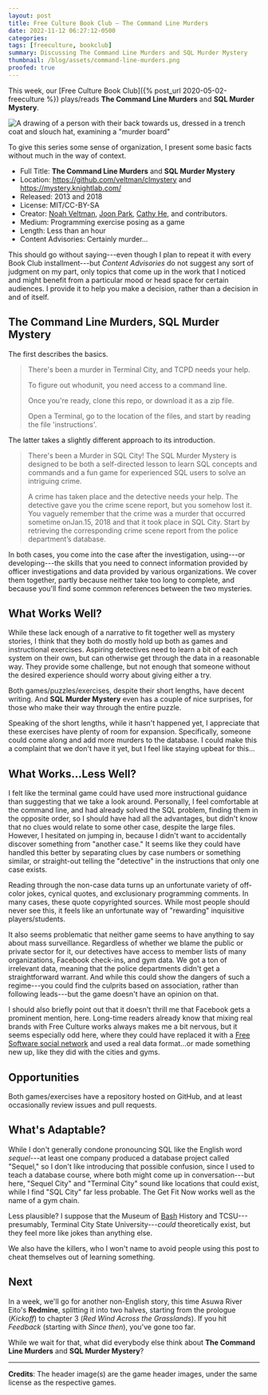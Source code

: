 ```yaml
---
layout: post
title: Free Culture Book Club — The Command Line Murders
date: 2022-11-12 06:27:12-0500
categories:
tags: [freeculture, bookclub]
summary: Discussing The Command Line Murders and SQL Murder Mystery
thumbnail: /blog/assets/command-line-murders.png
proofed: true
---
```


This week, our [Free Culture Book Club]({% post_url 2020-05-02-freeculture %}) plays/reads **The Command Line Murders** and **SQL Murder Mystery**.

![A drawing of a person with their back towards us, dressed in a trench coat and slouch hat, examining a "murder board"](/blog/assets/174092-clue-illustration.png "Murder, She INSERTed")

To give this series some sense of organization, I present some basic facts without much in the way of context.

 * Full Title:  **The Command Line Murders** and **SQL Murder Mystery**
 * Location:  <https://github.com/veltman/clmystery> and <https://mystery.knightlab.com/>
 * Released:  2013 and 2018
 * License:  MIT/CC-BY-SA
 * Creator:  [Noah Veltman](http://noahveltman.com/), [Joon Park](https://twitter.com/JoonParkMusic), [Cathy He](https://twitter.com/Cathy_MeiyingHe), and contributors.
 * Medium:  Programming exercise posing as a game
 * Length:  Less than an hour
 * Content Advisories:  Certainly murder...

This should go without saying---even though I plan to repeat it with every Book Club installment---but *Content Advisories* do not suggest any sort of judgment on my part, only topics that come up in the work that I noticed and might benefit from a particular mood or head space for certain audiences.  I provide it to help you make a decision, rather than a decision in and of itself.

## The Command Line Murders, SQL Murder Mystery

The first describes the basics.

 > There's been a murder in Terminal City, and TCPD needs your help.
 >
 > To figure out whodunit, you need access to a command line.
 >
 > Once you're ready, clone this repo, or download it as a zip file.
 >
 > Open a Terminal, go to the location of the files, and start by reading the file 'instructions'.

The latter takes a slightly different approach to its introduction.

 > There's been a Murder in SQL City! The SQL Murder Mystery is designed to be both a self-directed lesson to learn SQL concepts and commands and a fun game for experienced SQL users to solve an intriguing crime.
 >
 > A crime has taken place and the detective needs your help. The detective gave you the crime scene report, but you somehow lost it. You vaguely remember that the crime was a ​murder​ that occurred sometime on ​Jan.15, 2018​ and that it took place in ​SQL City. Start by retrieving the corresponding crime scene report from the police department’s database.

In both cases, you come into the case after the investigation, using---or developing---the skills that you need to connect information provided by officer investigations and data provided by various organizations.  We cover them together, partly because neither take too long to complete, and because you'll find some common references between the two mysteries.

## What Works Well?

While these lack enough of a narrative to fit together well as mystery stories, I think that they both do mostly hold up both as games and instructional exercises.  Aspiring detectives need to learn a bit of each system on their own, but can otherwise get through the data in a reasonable way.  They provide some challenge, but not enough that someone without the desired experience should worry about giving either a try.

Both games/puzzles/exercises, despite their short lengths, have decent writing.  And **SQL Murder Mystery** even has a couple of nice surprises, for those who make their way through the entire puzzle.

Speaking of the short lengths, while it hasn't happened yet, I appreciate that these exercises have plenty of room for expansion.  Specifically, someone could come along and add more murders to the database.  I could make this a complaint that we don't have it yet, but I feel like staying upbeat for this...

## What Works...Less Well?

I felt like the terminal game could have used more instructional guidance than suggesting that we take a look around.  Personally, I feel comfortable at the command line, and had already solved the SQL problem, finding them in the opposite order, so I should have had all the advantages, but didn't know that no clues would relate to some other case, despite the large files.  However, I hesitated on jumping in, because I didn't want to accidentally discover something from "another case."  It seems like they could have handled this better by separating clues by case numbers or something similar, or straight-out telling the "detective" in the instructions that only one case exists.

Reading through the non-case data turns up an unfortunate variety of off-color jokes, cynical quotes, and exclusionary programming comments.  In many cases, these quote copyrighted sources.  While most people should never see this, it feels like an unfortunate way of "rewarding" inquisitive players/students.

It also seems problematic that neither game seems to have anything to say about mass surveillance.  Regardless of whether we blame the public or private sector for it, our detectives have access to member lists of many organizations, Facebook check-ins, and gym data.  We got a ton of irrelevant data, meaning that the police departments didn't get a straightforward warrant.  And while this could show the dangers of such a regime---you could find the culprits based on association, rather than following leads---but the game doesn't have an opinion on that.

I should also briefly point out that it doesn't thrill me that Facebook gets a prominent mention, here.  Long-time readers already know that mixing real brands with Free Culture works always makes me a bit nervous, but it seems especially odd here, where they could have replaced it with a [Free Software social network](/blog/tag/socialshowdown) and used a real data format...or made something new up, like they did with the cities and gyms.

## Opportunities

Both games/exercises have a repository hosted on GitHub, and at least occasionally review issues and pull requests.

## What's Adaptable?

While I don't generally condone pronouncing SQL like the English word *sequel*---at least one company produced a database project called "Sequel," so I don't like introducing that possible confusion, since I used to teach a database course, where both might come up in conversation---but here, "Sequel City" and "Terminal City" sound like locations that could exist, while I find "SQL City" far less probable.  The Get Fit Now works well as the name of a gym chain.

Less plausible?  I suppose that the Museum of [Bash](https://en.wikipedia.org/wiki/Bash_%28Unix_shell%29) History and TCSU---presumably, Terminal City State University---*could* theoretically exist, but they feel more like jokes than anything else.

We also have the killers, who I won't name to avoid people using this post to cheat themselves out of learning something.

## Next

In a week, we'll go for another non-English story, this time Asuwa River Eito's **Redmine**, splitting it into two halves, starting from the prologue (*Kickoff*) to chapter 3 (*Red Wind Across the Grasslands*).  If you hit *Feedback* (starting with *Since then*), you've gone too far.

While we wait for that, what did everybody else think about **The Command Line Murders** and **SQL Murder Mystery**?

* * *

**Credits**:  The header image(s) are the game header images, under the same license as the respective games.
